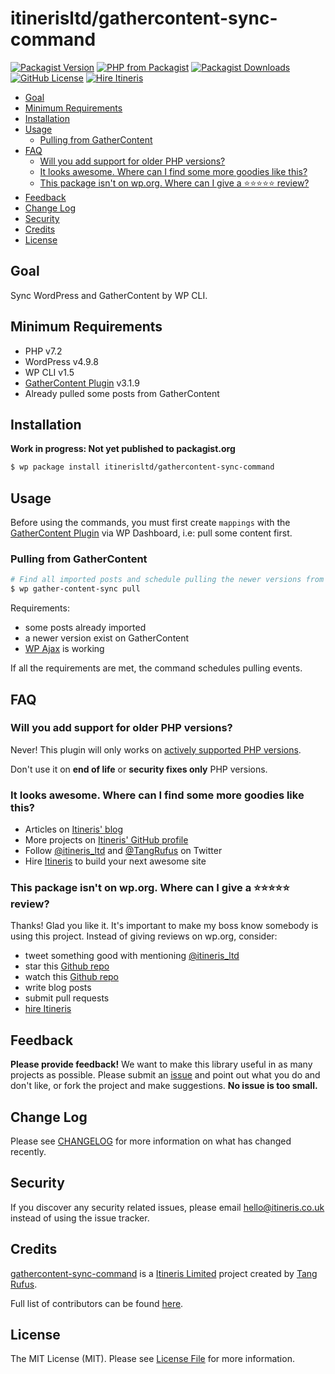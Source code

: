 # itinerisltd/gathercontent-sync-command

[![Packagist Version](https://img.shields.io/packagist/v/itinerisltd/gathercontent-sync-command.svg)](https://packagist.org/packages/itinerisltd/gathercontent-sync-command)
[![PHP from Packagist](https://img.shields.io/packagist/php-v/itinerisltd/gathercontent-sync-command.svg)](https://packagist.org/packages/itinerisltd/gathercontent-sync-command)
[![Packagist Downloads](https://img.shields.io/packagist/dt/itinerisltd/gathercontent-sync-command.svg)](https://packagist.org/packages/itinerisltd/gathercontent-sync-command)
[![GitHub License](https://img.shields.io/github/license/itinerisltd/gathercontent-sync-command.svg)](https://github.com/ItinerisLtd/gathercontent-sync-command/blob/master/LICENSE)
[![Hire Itineris](https://img.shields.io/badge/Hire-Itineris-ff69b4.svg)](https://www.itineris.co.uk/contact/)

<!-- START doctoc generated TOC please keep comment here to allow auto update -->
<!-- DON'T EDIT THIS SECTION, INSTEAD RE-RUN doctoc TO UPDATE -->


- [Goal](#goal)
- [Minimum Requirements](#minimum-requirements)
- [Installation](#installation)
- [Usage](#usage)
  - [Pulling from GatherContent](#pulling-from-gathercontent)
- [FAQ](#faq)
  - [Will you add support for older PHP versions?](#will-you-add-support-for-older-php-versions)
  - [It looks awesome. Where can I find some more goodies like this?](#it-looks-awesome-where-can-i-find-some-more-goodies-like-this)
  - [This package isn't on wp.org. Where can I give a ⭐️⭐️⭐️⭐️⭐️ review?](#this-package-isnt-on-wporg-where-can-i-give-a-%EF%B8%8F%EF%B8%8F%EF%B8%8F%EF%B8%8F%EF%B8%8F-review)
- [Feedback](#feedback)
- [Change Log](#change-log)
- [Security](#security)
- [Credits](#credits)
- [License](#license)

<!-- END doctoc generated TOC please keep comment here to allow auto update -->

## Goal

Sync WordPress and GatherContent by WP CLI.

## Minimum Requirements

- PHP v7.2
- WordPress v4.9.8
- WP CLI v1.5
- [GatherContent Plugin](https://wordpress.org/plugins/gathercontent-import/) v3.1.9
- Already pulled some posts from GatherContent

## Installation

**Work in progress: Not yet published to packagist.org**

```bash
$ wp package install itinerisltd/gathercontent-sync-command
```

## Usage

Before using the commands, you must first create `mappings` with the [GatherContent Plugin](https://wordpress.org/plugins/gathercontent-import/) via WP Dashboard, i.e: pull some content first.

### Pulling from GatherContent

```bash
# Find all imported posts and schedule pulling the newer versions from GatherContent
$ wp gather-content-sync pull
```

Requirements:
- some posts already imported
- a newer version exist on GatherContent
- [WP Ajax](https://codex.wordpress.org/AJAX_in_Plugins) is working

If all the requirements are met, the command schedules pulling events.

## FAQ

### Will you add support for older PHP versions?

Never! This plugin will only works on [actively supported PHP versions](https://secure.php.net/supported-versions.php).

Don't use it on **end of life** or **security fixes only** PHP versions.

### It looks awesome. Where can I find some more goodies like this?

- Articles on [Itineris' blog](https://www.itineris.co.uk/blog/)
- More projects on [Itineris' GitHub profile](https://github.com/itinerisltd)
- Follow [@itineris_ltd](https://twitter.com/itineris_ltd) and [@TangRufus](https://twitter.com/tangrufus) on Twitter
- Hire [Itineris](https://www.itineris.co.uk/services/) to build your next awesome site

### This package isn't on wp.org. Where can I give a ⭐️⭐️⭐️⭐️⭐️ review?

Thanks! Glad you like it. It's important to make my boss know somebody is using this project. Instead of giving reviews on wp.org, consider:

- tweet something good with mentioning [@itineris_ltd](https://twitter.com/itineris_ltd)
- star this [Github repo](https://github.com/ItinerisLtd/gathercontent-sync-command)
- watch this [Github repo](https://github.com/ItinerisLtd/gathercontent-sync-command)
- write blog posts
- submit pull requests
- [hire Itineris](https://www.itineris.co.uk/services/)

## Feedback

**Please provide feedback!** We want to make this library useful in as many projects as possible.
Please submit an [issue](https://github.com/ItinerisLtd/gathercontent-sync-command/issues/new) and point out what you do and don't like, or fork the project and make suggestions.
**No issue is too small.**

## Change Log

Please see [CHANGELOG](./CHANGELOG.md) for more information on what has changed recently.

## Security

If you discover any security related issues, please email hello@itineris.co.uk instead of using the issue tracker.

## Credits

[gathercontent-sync-command](https://github.com/ItinerisLtd/gathercontent-sync-command) is a [Itineris Limited](https://www.itineris.co.uk/) project created by [Tang Rufus](https://typist.tech).

Full list of contributors can be found [here](https://github.com/ItinerisLtd/gathercontent-sync-command/graphs/contributors).

## License

The MIT License (MIT). Please see [License File](./LICENSE) for more information.
